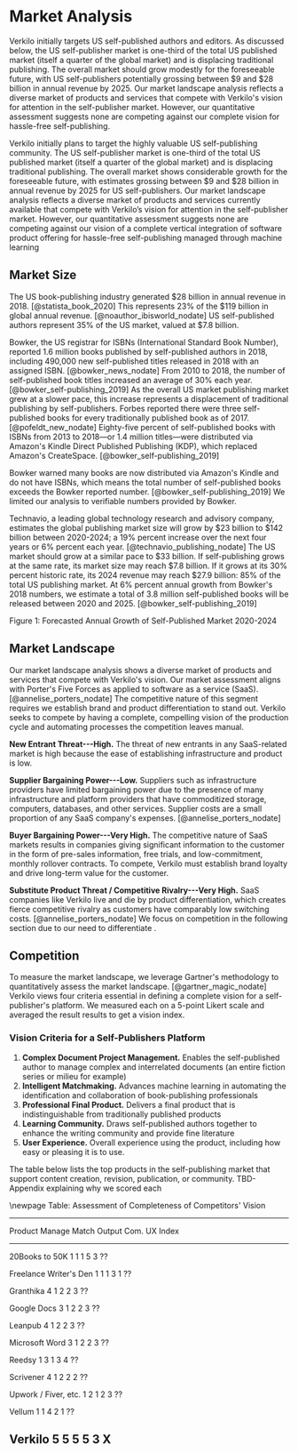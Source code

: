 
# Market Analysis

Verkilo initially targets US self-published authors and editors. As discussed below, the US self-publisher market is one-third of the total US published market (itself a quarter of the global market) and is displacing traditional publishing. The overall market should grow modestly for the foreseeable future, with US self-publishers potentially grossing between $9 and $28 billion in annual revenue by 2025. Our market landscape analysis reflects a diverse market of products and services that compete with Verkilo's vision for attention in the self-publisher market. However, our quantitative assessment suggests none are competing against our complete vision for hassle-free self-publishing.

Verkilo initially plans to target the highly valuable US self-publishing community. The US self-publisher market is one-third of the total US published market (itself a quarter of the global market) and is displacing traditional publishing.  The overall market shows considerable growth for the foreseeable future, with estimates grossing between $9 and $28 billion in annual revenue by 2025 for US self-publishers. Our market landscape analysis reflects a diverse market of products and services currently available that compete with Verkilo’s vision for attention in the self-publisher market. However, our quantitative assessment suggests none are competing against our vision of a complete vertical integration of software product offering for hassle-free self-publishing managed through machine learning

## Market Size

The US book-publishing industry generated $28 billion in annual revenue in 2018. [@statista_book_2020] This represents 23% of the $119 billion in global annual revenue. [@noauthor_ibisworld_nodate] US self-published authors represent 35% of the US market, valued at $7.8 billion.

Bowker, the US registrar for ISBNs (International Standard Book Number), reported 1.6 million books published by self-published authors in 2018, including 490,000 new self-published titles released in 2018 with an assigned ISBN. [@bowker_news_nodate] From 2010 to 2018, the number of self-published book titles increased an average of 30% each year. [@bowker_self-publishing_2019] As the overall US market publishing market grew at a slower pace, this increase represents a displacement of traditional publishing by self-publishers. Forbes reported there were three self-published books for every traditionally published book as of 2017. [@pofeldt_new_nodate] Eighty-five percent of self-published books with ISBNs from 2013 to 2018—or 1.4 million titles—were distributed via Amazon's Kindle Direct Published Publishing (KDP), which replaced Amazon's CreateSpace. [@bowker_self-publishing_2019]

Bowker warned many books are now distributed via Amazon's Kindle and do not have ISBNs, which means the total number of self-published books exceeds the Bowker reported number. [@bowker_self-publishing_2019] We limited our analysis to verifiable numbers provided by Bowker.

Technavio, a leading global technology research and advisory company, estimates the global publishing market size will grow by $23 billion to $142 billion between 2020-2024; a 19% percent increase over the next four years or 6% percent each year. [@technavio_publishing_nodate] The US market should grow at a similar pace to $33 billion. If self-publishing grows at the same rate, its market size may reach $7.8 billion. If it grows at its 30% percent historic rate, its 2024 revenue may reach $27.9 billion: 85% of the total US publishing market. At 6% percent annual growth from Bowker's 2018 numbers, we estimate a total of 3.8 million self-published books will be released between 2020 and 2025. [@bowker_self-publishing_2019]

Figure 1: Forecasted Annual Growth of Self-Published Market 2020-2024

## Market Landscape

Our market landscape analysis shows a diverse market of products and services that compete with Verkilo's vision. Our market assessment aligns with Porter's Five Forces as applied to software as a service (SaaS). [@annelise_porters_nodate] The competitive nature of this segment requires we establish brand and product differentiation to stand out. Verkilo seeks to compete by having a complete, compelling vision of the production cycle and automating processes the competition leaves manual.

**New Entrant Threat---High.** The threat of new entrants in any SaaS-related market is high because the ease of establishing infrastructure and product is low.

**Supplier Bargaining Power---Low.** Suppliers such as infrastructure providers have limited bargaining power due to the presence of many infrastructure and platform providers that have commoditized storage, computers, databases, and other services. Supplier costs are a small proportion of any SaaS company's expenses. [@annelise_porters_nodate]

**Buyer Bargaining Power---Very High.** The competitive nature of SaaS markets results in companies giving significant information to the customer in the form of pre-sales information, free trials, and low-commitment, monthly rollover contracts. To compete, Verkilo must establish brand loyalty and drive long-term value for the customer.

**Substitute Product Threat / Competitive Rivalry---Very High.** SaaS companies like Verkilo live and die by product differentiation, which creates fierce competitive rivalry as customers have comparably low switching costs. [@annelise_porters_nodate] We focus on competition in the following section due to our need to differentiate .

## Competition

To measure the market landscape, we leverage Gartner's methodology to quantitatively assess the market landscape. [@gartner_magic_nodate] Verkilo views four criteria essential in defining a complete vision for a self-publisher's platform. We measured each on a 5-point Likert scale and averaged the result results to get a vision index.

### Vision Criteria for a Self-Publishers Platform

1. **Complex Document Project Management.** Enables the self-published author to manage complex and interrelated documents (an entire fiction series or milieu for example)
2. **Intelligent Matchmaking.** Advances machine learning in automating the identification and collaboration of book-publishing professionals
3. **Professional Final Product.** Delivers a final product that is indistinguishable from traditionally published products
4. **Learning Community.** Draws self-published authors together to enhance the writing community and provide fine literature
5. **User Experience.** Overall experience using the product, including how easy or pleasing it is to use.

The table below lists the top products in the self-publishing market that support content creation, revision, publication, or community. TBD- Appendix explaining why we scored each

\newpage
Table: Assessment of Completeness of Competitors' Vision

----------------------------------------------------------------------------------
Product                        Manage   Match   Output   Com.    UX        Index
----------------------------- -------- ------- -------- ------ ---------  --------
20Books to 50K                    1       1       1        5       3          ??

Freelance Writer's Den            1       1       1        3       1          ??

Granthika                         4       1       2        2       3          ??

Google Docs                       3       1       2        2       3          ??

Leanpub                           4       1       2        2       3          ??

Microsoft Word                    3       1       2        2       3          ??

Reedsy                            1       3       1        3       4          ??

Scrivener                         4       1       2        2       2          ??

Upwork / Fiver, etc.              1       2       1        2       3          ??

Vellum                            1       1       4        2       1          ??

Verkilo                         **5**   **5**    **5**   **5**   **3**     **X**
----------------------------------------------------------------------------------
